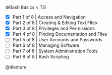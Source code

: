 ⚙️Bash Basics < TG

* [x] Part 1 of 8 | Access and Navigation
* [x] Part 2 of 8 | Creating & Editing Text FIles
* [x] Part 3 of 8 | Privileges and Permissions
* [x] Part 4 of 8 | Finding Documentation and Files
* [ ] Part 5 of 8 | User Accounts and Passwords
* [ ] Part 6 of 8 | Managing Software
* [ ] Part 7 of 8 | System Administration Tools
* [ ] Part 8 of 8 | Bash Scripting

 @itlecture